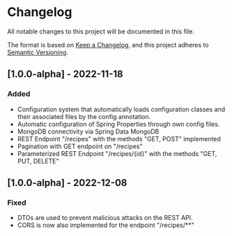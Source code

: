 # Changelog

All notable changes to this project will be documented in this file.

The format is based on [Keep a Changelog](https://keepachangelog.com/en/1.0.0/),
and this project adheres to [Semantic Versioning](https://semver.org/spec/v2.0.0.html).

## [1.0.0-alpha] - 2022-11-18

### Added

- Configuration system that automatically loads configuration classes and their associated files by the config
  annotation.
- Automatic configuration of Spring Properties through own config files.
- MongoDB connectivity via Spring Data MongoDB
- REST Endpoint "/recipes" with the methods "GET, POST" implemented
- Pagination with GET endpoint on "/recipes"
- Parameterized REST Endpoint "/recipes/{id}" with the methods "GET, PUT, DELETE"


## [1.0.0-alpha] - 2022-12-08

### Fixed

- DTOs are used to prevent malicious attacks on the REST API.
- CORS is now also implemented for the endpoint "/recipes/**"

